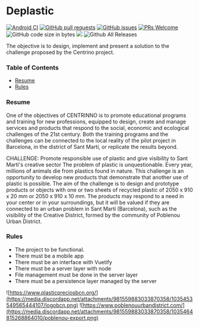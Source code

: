 # Deplastic

[![Android CI](https://github.com/2DAMA-Grup8/Deplastic-Android/actions/workflows/android.yml/badge.svg)](https://github.com/2DAMA-Grup8/Deplastic-Android/actions/workflows/android.yml) [![GitHub pull requests](https://img.shields.io/github/issues-pr/2DAMA-Grup8/Deplastic-Android.svg)](https://github.com/2DAMA-Grup8/Deplastic-Android/pulls) [![GitHub issues](https://img.shields.io/github/issues-raw/2DAMA-Grup8/Deplastic-Android.svg)](https://github.com/2DAMA-Grup8/Deplastic-Android/issues) [![PRs Welcome](https://img.shields.io/github/license/2DAMA-Grup8/Deplastic-Android.svg)](http://makeapullrequest.com) ![GitHub code size in bytes](https://img.shields.io/github/languages/code-size/2DAMA-Grup8/Deplastic-Android.svg) ![](https://img.shields.io/github/release/2DAMA-Grup8/Deplastic-Android.svg?style=flat) ![Github All Releases](https://img.shields.io/github/downloads/2DAMA-Grup8/Deplastic-Android/total.svg)


The objective is to design, implement and present a solution to the challenge proposed by the Centrino project.

### Table of Contents

- [Resume](#resume)
- [Rules](#rules)

### Resume

One of the objectives of CENTRINNO is to promote educational programs and training for new professions, equipped to design, create and manage services and products that respond to the social, economic and ecological challenges of the 21st century. Both the training programs and the challenges can be connected to the local reality of the pilot project in Barcelona, in the district of Sant Martí, or replicate the results beyond.

CHALLENGE: Promote responsible use of plastic and give visibility to Sant Martí's creative sector
The problem of plastic is unquestionable. Every year, millions of animals die from plastics found in nature. This challenge is an opportunity to develop new products that demonstrate that another use of plastic is possible.
The aim of the challenge is to design and prototype products or objects with one or two sheets of recycled plastic of 2050 x 910 x 20 mm or 2050 x 910 x 10 mm. The products may respond to a need in your center or in your surroundings, but it will be valued if they are connected to an urban problem in Sant Martí (Barcelona), such as the visibility of the Creative District, formed by the community of Poblenou Urban District.

### Rules

- The project to be functional.
- There must be a mobile app 
- There must be an interface with Vuetify
- There must be a server layer with node
- File management must be done in the server layer 
- There must be a persistence layer managed by the server 

![https://www.plasticpreciosbcn.org/](https://media.discordapp.net/attachments/981559883033870358/1035453549565444107/logobcn.png)
![https://www.poblenouurbandistrict.com/](https://media.discordapp.net/attachments/981559883033870358/1035464815268864010/poblenou-export.png)

